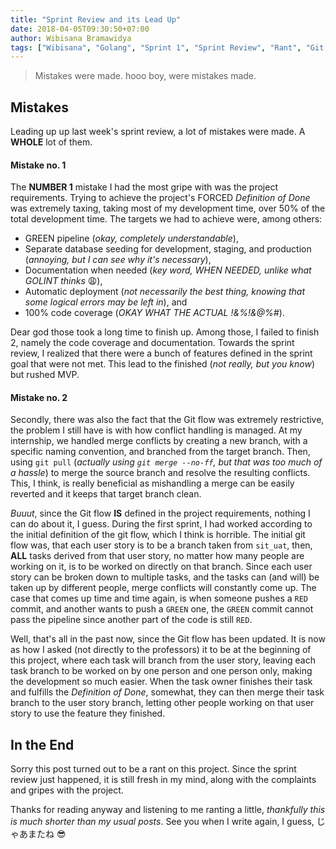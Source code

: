 ```yaml
---
title: "Sprint Review and its Lead Up"
date: 2018-04-05T09:30:50+07:00
author: Wibisana Bramawidya
tags: ["Wibisana", "Golang", "Sprint 1", "Sprint Review", "Rant", "Git Flow"]
---
```


> Mistakes were made. hooo boy, were mistakes made.

## Mistakes

Leading up up last week's sprint review, a lot of mistakes were made. A **WHOLE** lot of them.

#### Mistake no. 1

The **NUMBER 1** mistake I had the most gripe with was the project requirements. Trying to achieve the project's FORCED *Definition of Done* was extremely taxing, taking most of my development time, over 50% of the total development time. The targets we had to achieve were, among others:

- GREEN pipeline (*okay, completely understandable*),
- Separate database seeding for development, staging, and production (*annoying, but I can see why it's necessary*),
- Documentation when needed (*key word, WHEN NEEDED, unlike what GOLINT thinks* :weary:),
- Automatic deployment (*not necessarily the best thing, knowing that some logical errors may be left in*), and
- 100% code coverage (*OKAY WHAT THE ACTUAL !&%!&@%#*).

Dear god those took a long time to finish up. Among those, I failed to finish 2, namely the code coverage and documentation. Towards the sprint review, I realized that there were a bunch of features defined in the sprint goal that were not met. This lead to the finished (*not really, but you know*) but rushed MVP.

#### Mistake no. 2

Secondly, there was also the fact that the Git flow was extremely restrictive, the problem I still have is with how conflict handling is managed. At my internship, we handled merge conflicts by creating a new branch, with a specific naming convention, and branched from the target branch. Then, using `git pull` (*actually using `git merge --no-ff`, but that was too much of a hassle*) to merge the source branch and resolve the resulting conflicts. This, I think, is really beneficial as mishandling a merge can be easily reverted and it keeps that target branch clean.

*Buuut*, since the Git flow **IS** defined in the project requirements, nothing I can do about it, I guess. During the first sprint, I had worked according to the initial definition of the git flow, which I think is horrible. The initial git flow was, that each user story is to be a branch taken from `sit_uat`, then, **ALL** tasks derived from that user story, no matter how many people are working on it, is to be worked on directly on that branch. Since each user story can be broken down to multiple tasks, and the tasks can (and will) be taken up by different people, merge conflicts will constantly come up. The case that comes up time and time again, is when someone pushes a `RED` commit, and another wants to push a `GREEN` one, the `GREEN` commit cannot pass the pipeline since another part of the code is still `RED`.

Well, that's all in the past now, since the Git flow has been updated. It is now as how I asked (not directly to the professors) it to be at the beginning of this project, where each task will branch from the user story, leaving each task branch to be worked on by one person and one person only, making the development so much easier. When the task owner finishes their task and fulfills the *Definition of Done*, somewhat, they can then merge their task branch to the user story branch, letting other people working on that user story to use the feature they finished.

## In the End

Sorry this post turned out to be a rant on this project. Since the sprint review just happened, it is still fresh in my mind, along with the complaints and gripes with the project.

Thanks for reading anyway and listening to me ranting a little, *thankfully this is much shorter than my usual posts*. See you when I write again, I guess, じゃあまたね :sunglasses:
